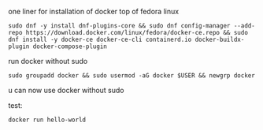 one liner for installation of docker top of fedora linux

```
sudo dnf -y install dnf-plugins-core && sudo dnf config-manager --add-repo https://download.docker.com/linux/fedora/docker-ce.repo && sudo dnf install -y docker-ce docker-ce-cli containerd.io docker-buildx-plugin docker-compose-plugin 
```

run docker without sudo

```
sudo groupadd docker && sudo usermod -aG docker $USER && newgrp docker
```

u can now use docker without sudo

test:
```
docker run hello-world
```
